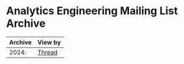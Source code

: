 # Analytics Engineering Mailing List Archive

|Archive| 	View by|
|-------|----------|
|2024:| 	[Thread](/2024/thread.html) | [Subject](/2024/subject.html) [Author](/2024/author.html) [Date](/2024/date.html)|
